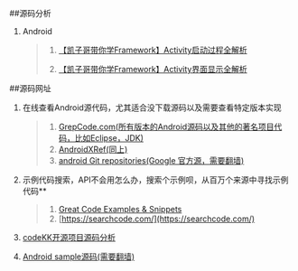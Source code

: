 ##源码分析

1. Android
	>1. [【凯子哥带你学Framework】Activity启动过程全解析](http://blog.csdn.net/zhaokaiqiang1992/article/details/49428287)
	>
	>2. [【凯子哥带你学Framework】Activity界面显示全解析](http://blog.csdn.net/zhaokaiqiang1992/article/details/49681321)


##源码网址
1. 在线查看Android源代码，尤其适合没下载源码以及需要查看特定版本实现

	>1. [GrepCode.com(所有版本的Android源码以及其他的著名项目代码，比如Eclipse，JDK)](http://grepcode.com/)
	>2. [AndroidXRef(同上)](http://androidxref.com/)
	>3. [android Git repositories(Google 官方源，需要翻墙)](https://android.googlesource.com/?format=HTML)


2. 示例代码搜索，API不会用怎么办，搜索个示例呗，从百万个来源中寻找示例代码**

	>1. [Great Code Examples & Snippets](http://www.codota.com/)
	>2. [https://searchcode.com/](https://searchcode.com/)

3. [codeKK开源项目源码分析](http://a.codekk.com/)

4. [Android sample源码(需要翻墙)](https://android.googlesource.com/platform/development/+/master/samples)
